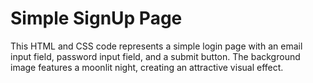 # Simple SignUp Page
This HTML and CSS code represents a simple login page with an email input field, password input field, and a submit button. The background image features a moonlit night, creating an attractive visual effect.
